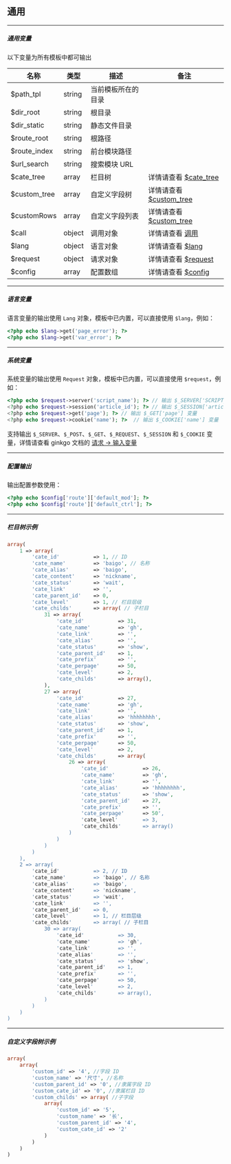 ## 通用

----------

##### 通用变量

以下变量为所有模板中都可输出

| 名称 | 类型 | 描述 | 备注 |
| - | - | - | - |
| $path_tpl | string | 当前模板所在的目录 | |
| $dir_root | string | 根目录 | |
| $dir_static | string | 静态文件目录 | |
| $route_root | string | 根路径 | |
| $route_index | string | 前台模块路径 | |
| $url_search | string | 搜索模块 URL | |
| $cate_tree | array | 栏目树 | 详情请查看 [$cate_tree](#cate_tree) |
| $custom_tree | array | 自定义字段树 | 详情请查看 [$custom_tree](#custom_tree) |
| $customRows | array | 自定义字段列表 | 详情请查看 [$custom_tree](#customRows) |
| $call | object | 调用对象 | 详情请查看 [调用](call.md) |
| $lang | object | 语言对象 | 详情请查看 [$lang](#lang) |
| $request | object | 请求对象 | 详情请查看 [$request](#request) |
| $config | array | 配置数组 | 详情请查看 [$config](#config) |

----------

<span id='lang'></span>

##### 语言变量

语言变量的输出使用 `Lang` 对象，模板中已内置，可以直接使用 `$lang`，例如：

``` php
<?php echo $lang->get('page_error'); ?>
<?php echo $lang->get('var_error'; ?>
```

----------

<span id='request'></span>

##### 系统变量

系统变量的输出使用 `Request` 对象，模板中已内置，可以直接使用 `$request`，例如：

``` php
<?php echo $request->server('script_name'); ?> // 输出 $_SERVER['SCRIPT_NAME'] 变量
<?php echo $request->session('article_id'); ?> // 输出 $_SESSION['article_id'] 变量
<?php echo $request->get('page'); ?> // 输出 $_GET['page'] 变量
<?php echo $request->cookie('name'); ?>  // 输出 $_COOKIE['name'] 变量
```

支持输出 `$_SERVER`、`$_POST`、`$_GET`、`$_REQUEST`、`$_SESSION` 和 `$_COOKIE` 变量，详情请查看 ginkgo 文档的 [请求 -> 输入变量](//doc.baigo.net/ginkgo/request/input)

----------

<span id='config'></span>

##### 配置输出

输出配置参数使用：

``` php
<?php echo $config['route']['default_mod']; ?>
<?php echo $config['route']['default_ctrl']; ?>
```

----------

<span id='cate_tree'></span>

##### 栏目树示例

``` php
array(
    1 => array(
        'cate_id'           => 1, // ID
        'cate_name'         => 'baigo', // 名称
        'cate_alias'        => 'baigo',
        'cate_content'      => 'nickname',
        'cate_status'       => 'wait',
        'cate_link'         => '',
        'cate_parent_id'    => 0,
        'cate_level'        => 1, // 栏目层级
        'cate_childs'       => array( // 子栏目
            31 => array(
                'cate_id'           => 31,
                'cate_name'         => 'gh',
                'cate_link'         => '',
                'cate_alias'        => '',
                'cate_status'       => 'show',
                'cate_parent_id'    => 1,
                'cate_prefix'       => '',
                'cate_perpage'      => 50,
                'cate_level'        => 2,
                'cate_childs'       => array(),
            ),
            27 => array(
                'cate_id'           => 27,
                'cate_name'         => 'gh',
                'cate_link'         => '',
                'cate_alias'        => 'hhhhhhhh',
                'cate_status'       => 'show',
                'cate_parent_id'    => 1,
                'cate_prefix'       => '',
                'cate_perpage'      => 50,
                'cate_level'        => 2,
                'cate_childs'       => array(
                    26 => array(
                        'cate_id'           => 26,
                        'cate_name'         => 'gh',
                        'cate_link'         => '',
                        'cate_alias'        => 'hhhhhhhh',
                        'cate_status'       => 'show',
                        'cate_parent_id'    => 27,
                        'cate_prefix'       => '',
                        'cate_perpage'      => 50',
                        'cate_level'        => 3,
                        'cate_childs'       => array()
                    )
                )
            )
        )
    ),
    2 => array(
        'cate_id'           => 2, // ID
        'cate_name'         => 'baigo', // 名称
        'cate_alias'        => 'baigo',
        'cate_content'      => 'nickname',
        'cate_status'       => 'wait',
        'cate_link'         => '',
        'cate_parent_id'    => 0,
        'cate_level'        => 1, // 栏目层级
        'cate_childs'       => array( // 子栏目
            30 => array(
                'cate_id'           => 30,
                'cate_name'         => 'gh',
                'cate_link'         => '',
                'cate_alias'        => '',
                'cate_status'       => 'show',
                'cate_parent_id'    => 1,
                'cate_prefix'       => '',
                'cate_perpage'      => 50,
                'cate_level'        => 2,
                'cate_childs'       => array(),
            )
        )
    )
)
```

----------

<span id='custom_tree'></span>

##### 自定义字段树示例

``` php
array(
    array(
        'custom_id' => '4', //字段 ID
        'custom_name' => '尺寸', //名称
        'custom_parent_id' => '0', //隶属字段 ID
        'custom_cate_id' => '0', //隶属栏目 ID
        'custom_childs' => array( //子字段
            array(
                'custom_id' => '5',
                'custom_name' => '长',
                'custom_parent_id' => '4',
                'custom_cate_id' => '2'
            )
        )
    )
)

```